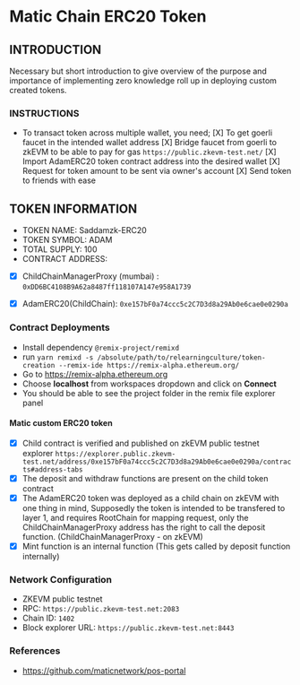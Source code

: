 # Matic Chain ERC20 Token

## INTRODUCTION
Necessary but short introduction to give overview of the purpose and importance of implementing zero knowledge roll up in deploying custom created tokens.
### INSTRUCTIONS
* To transact token across multiple wallet, you need;
[X] To get goerli faucet in the intended wallet address
[X] Bridge faucet from goerli to zkEVM to be able to pay for gas `https://public.zkevm-test.net/`
[X] Import AdamERC20 token contract address into the desired wallet
[X] Request for token amount to be sent via owner's account
[X] Send token to friends with ease 

## TOKEN INFORMATION
* TOKEN NAME: Saddamzk-ERC20
* TOKEN SYMBOL: ADAM
* TOTAL SUPPLY: 100
* CONTRACT ADDRESS: 
- [X] ChildChainManagerProxy (mumbai) : `0xDD6BC4108B9A62a8487ff118107A147e958A1739`  

<!-- 0xb5505a6d998549090530911180f38aC5130101c6 - zkevm address-->

- [X] AdamERC20(ChildChain): `0xe157bF0a74ccc5c2C7D3d8a29Ab0e6cae0e0290a`

### Contract Deployments
* Install dependency `@remix-project/remixd`
* run `yarn remixd -s /absolute/path/to/relearningculture/token-creation --remix-ide https://remix-alpha.ethereum.org/` 
* Go to https://remix-alpha.ethereum.org
* Choose **localhost** from workspaces dropdown and click on **Connect**
* You should be able to see the project folder in the remix file explorer panel

#### Matic custom ERC20 token

- [X] Child contract is verified and published on zkEVM public testnet explorer `https://explorer.public.zkevm-test.net/address/0xe157bF0a74ccc5c2C7D3d8a29Ab0e6cae0e0290a/contracts#address-tabs`
- [X] The deposit and withdraw functions are present on the child token contract
- [X] The AdamERC20 token was deployed as a child chain on zkEVM with one thing in mind, Supposedly the token is intended to be transfered to layer 1, and requires RootChain for mapping request, only the ChildChainManagerProxy address has the right to call the deposit function. (ChildChainManagerProxy - on zkEVM)
- [X] Mint function is an internal function (This gets called by deposit function internally)

### Network Configuration
*   ZKEVM public testnet
*   RPC: `https://public.zkevm-test.net:2083`
*   Chain ID: `1402`
*   Block explorer URL: `https://public.zkevm-test.net:8443`

### References
* https://github.com/maticnetwork/pos-portal 